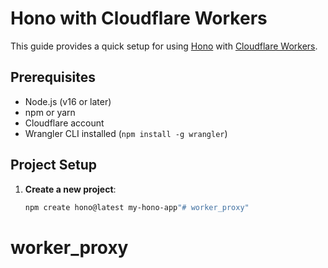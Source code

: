# Hono with Cloudflare Workers

This guide provides a quick setup for using [Hono](https://hono.dev/) with [Cloudflare Workers](https://workers.cloudflare.com/).

## Prerequisites

- Node.js (v16 or later)
- npm or yarn
- Cloudflare account
- Wrangler CLI installed (`npm install -g wrangler`)

## Project Setup

1. **Create a new project**:
   ```bash
   npm create hono@latest my-hono-app"# worker_proxy" 
# worker_proxy
